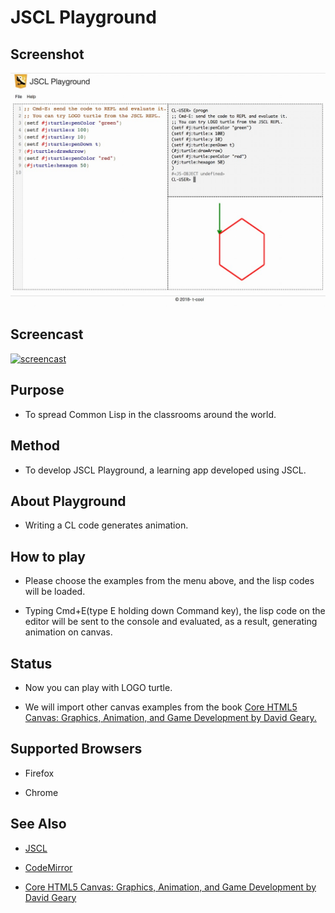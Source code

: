 # JSCL Playground

## Screenshot

![screenshot](images/screenshot.jpg)


## Screencast

[![screencast](https://img.youtube.com/vi/b0n5QoAsNZA/0.jpg)](https://www.youtube.com/watch?v=b0n5QoAsNZA)

## Purpose

- To spread Common Lisp in the classrooms around the world.

## Method

- To develop JSCL Playground, a learning app developed using JSCL.

## About Playground

- Writing a CL code generates animation.

## How to play

- Please choose the examples from the menu above, and the lisp codes will be loaded.

- Typing Cmd+E(type E holding down Command key), the lisp code on the editor will be sent to the console and evaluated, as a result, generating animation on canvas.

## Status

- Now you can play with LOGO turtle.

- We will import other canvas examples from the book [Core HTML5 Canvas: Graphics, Animation, and Game Development by David Geary.](http://corehtml5canvas.com)

## Supported Browsers

- Firefox

- Chrome

## See Also

- [JSCL](https://github.com/jscl-project/jscl)

- [CodeMirror](https://codemirror.net/)

- [Core HTML5 Canvas: Graphics, Animation, and Game Development by David Geary](http://corehtml5canvas.com)
